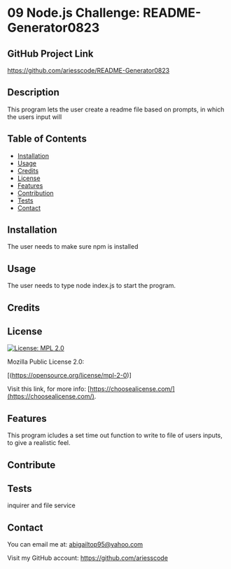 # 09 Node.js Challenge: README-Generator0823

## GitHub Project Link
  https://github.com/ariesscode/README-Generator0823

## Description
This program lets the user create a readme file based on prompts, in which the users input will      



## Table of Contents 

- [Installation](#installation)
- [Usage](#usage)
- [Credits](#credits)
- [License](#license)
- [Features](#features)
- [Contribution](#contribute)
- [Tests](#tests)
- [Contact](#contact)


## Installation
The user needs to make sure npm is installed


## Usage
The user needs to type node index.js to start the program.


## Credits


## License
[![License: MPL 2.0](https://img.shields.io/badge/License-MPL_2.0-brightgreen.svg)](https://opensource.org/licenses/MPL-2.0)

  Mozilla Public License 2.0:

  [(https://opensource.org/license/mpl-2-0)]

    

Visit this link, for more info: [https://choosealicense.com/](https://choosealicense.com/).


## Features

This program icludes a set time out function to write to file of users inputs, to give a realistic feel.

## Contribute


## Tests
inquirer and file service 

## Contact
You can email me at:
abigailtop95@yahoo.com

Visit my GitHub account:
https://github.com/ariesscode


